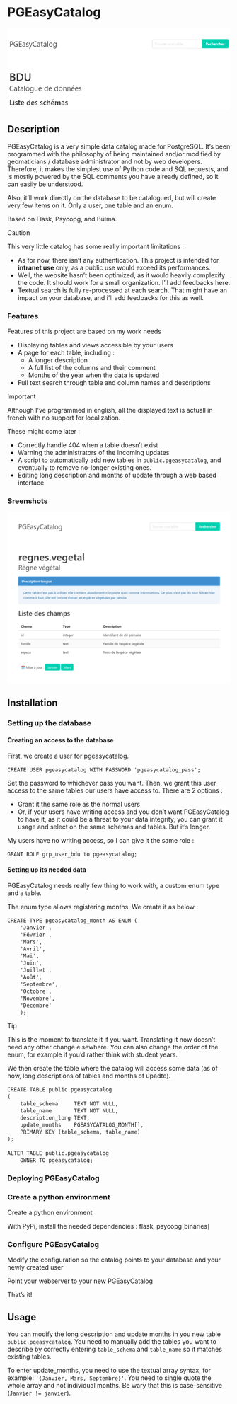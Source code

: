 # PGEasyCatalog

![banner](documentation/static/pgeasycatalog_banner.png)

## Description

PGEasyCatalog is a very simple data catalog made for PostgreSQL. It’s been programmed with the philosophy of being
maintained and/or modified by geomaticians / database administrator and not by web developers. Therefore, it makes the
simplest use of Python code and SQL requests, and is mostly powered by the SQL comments you have already defined, so it
can easily be understood.

Also, it’ll work directly on the database to be catalogued, but will create very few items on it. Only a user, one table
and an enum.

Based on Flask, Psycopg, and Bulma.

> [!CAUTION]
> This very little catalog has some really important limitations :
> - As for now, there isn’t any authentication. This project is intended for **intranet use** only, as a public use
    would exceed its performances.
> - Well, the website hasn’t been optimized, as it would heavily complexify the code. It should work for a small
    organization. I’ll add feedbacks here.
> - Textual search is fully re-processed at each search. That might have an impact on your database, and i’ll add
    feedbacks for this as well.

### Features

Features of this project are based on my work needs

- Displaying tables and views accessible by your users
- A page for each table, including :
    - A longer description
    - A full list of the columns and their comment
    - Months of the year when the data is updated
- Full text search through table and column names and descriptions

> [!IMPORTANT]
> Although I’ve programmed in english, all the displayed text is actuall in french with no support for localization.

These might come later :

- Correctly handle 404 when a table doesn’t exist
- Warning the administrators of the incoming updates
- A script to automatically add new tables in `public.pgeasycatalog`, and eventually to remove no-longer existing ones.
- Editing long description and months of update through a web based interface

### Sreenshots

![](documentation/static/pgeasycatalog_table.png)

## Installation

### Setting up the database

#### Creating an access to the database

First, we create a user for pgeasycatalog.

```postgresql
CREATE USER pgeasycatalog WITH PASSWORD 'pgeasycatalog_pass';
```

Set the password to whichever pass you want. Then, we grant this user access to the same tables our users have access
to. There are 2 options :

- Grant it the same role as the normal users
- Or, if your users have writing access and you don’t want PGEasyCatalog to have it, as it could be a threat to your
  data integrity, you can grant it usage and select on the same schemas and tables. But it’s longer.

My users have no writing access, so I can give it the same role :

```postgresql
GRANT ROLE grp_user_bdu to pgeasycatalog;
```

#### Setting up its needed data

PGEasyCatalog needs really few thing to work with, a custom enum type and a table.

The enum type allows registering months. We create it as below :

```postgresql
CREATE TYPE pgeasycatalog_month AS ENUM (
    'Janvier',
    'Février',
    'Mars',
    'Avril',
    'Mai',
    'Juin',
    'Juillet',
    'Août',
    'Septembre',
    'Octobre',
    'Novembre',
    'Décembre'
    );
```

> [!TIP]
> This is the moment to translate it if you want. Translating it now doesn’t need any other change elsewhere. You can
> also change the order of the enum, for example if you’d rather think with student years.

We then create the table where the catalog will access some data (as of now, long descriptions of tables and months of
upadte).

```postgresql
CREATE TABLE public.pgeasycatalog
(
    table_schema     TEXT NOT NULL,
    table_name       TEXT NOT NULL,
    description_long TEXT,
    update_months    PGEASYCATALOG_MONTH[],
    PRIMARY KEY (table_schema, table_name)
);

ALTER TABLE public.pgeasycatalog
    OWNER TO pgeasycatalog;
```

### Deploying PGEasyCatalog

### Create a python environment

Create a python environment

With PyPi, install the needed dependencies : flask, psycopg[binaries]

### Configure PGEasyCatalog

Modify the configuration so the catalog points to your database and your newly created user

Point your webserver to your new PGEasyCatalog

That’s it!

## Usage

You can modify the long description and update months in you new table `public.pgeasycatalog`. You need to manually add
the tables you want to describe by correctly entering `table_schema` and `table_name` so it matches existing tables.

To enter update_months, you need to use the textual array syntax, for example: `'{Janvier, Mars, Septembre}'`. You need
to single quote the whole array and not individual months. Be wary that this is case-sensitive (`Janvier != janvier`).
